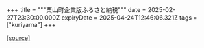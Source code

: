 +++
title = """栗山町企業版ふるさと納税"""
date = 2025-02-27T23:30:00.000Z
expiryDate = 2025-04-24T12:46:06.321Z
tags = ["kuriyama"]
+++


[[source]](https://www.town.kuriyama.hokkaido.jp/soshiki/31/14671.html)
